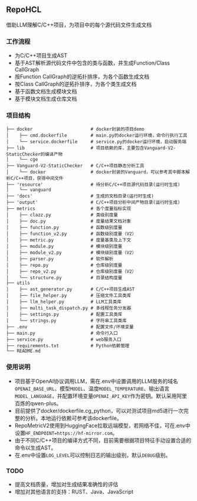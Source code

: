 ## RepoHCL
借助LLM理解C/C++项目，为项目中的每个源代码文件生成文档

### 工作流程
- 为C/C++项目生成AST
- 基于AST解析源代码文件中包含的类与函数，并生成Function/Class CallGraph
- 按Function CallGraph的逆拓扑排序，为各个函数生成文档
- 按Class CallGraph的逆拓扑排序，为各个类生成文档
- 基于函数文档生成模块文档
- 基于模块文档生成仓库文档
### 项目结构
```
├── docker                      # docker封装的项目demo
│    ├── cmd.dockerfile         # main.py的docker运行环境，命令行执行工具
│    └── service.dockerfile     # service.py的docker运行环境，启动服务端
├── lib                         # 项目依赖的库，主要包含Vanguard-V2-StaticChecker的编译产物
│    └── cge
├── Vanguard-V2-StaticChecker   # C/C++项目静态分析工具
│    └── docker                 # docker封装的Vanguard，可以参考其中脚本解析C/C++项目，获得中间文件
├── 'resource'                  # 待分析C/C++项目源代码目录(运行时生成)
│    └── vanguard
├── 'docs'                      # 生成的文档目录(运行时生成)
├── 'output'                    # C/C++项目分析中间产物目录(运行时生成)
├── metrics                     # 各个度量指标实现
│    ├── clazz.py               # 类级别度量
│    ├── doc.py                 # 度量结果文档对象
│    ├── function.py            # 函数级别度量
│    ├── function_v2.py         # 函数级别度量（V2）
│    ├── metric.py              # 度量基类及上下文
│    ├── module.py              # 模块级别度量
│    ├── module_v2.py           # 模块级别度量（V2）
│    ├── parser.py              # 软件解析
│    ├── repo.py                # 仓库级别度量
│    ├── repo_v2.py             # 仓库级别度量（V2）
│    └── structure.py           # 目录结构度量
├── utils
│    ├── ast_generator.py       # C/C++项目生成AST
│    ├── file_helper.py         # 压缩文件工具类库
│    ├── llm_helper.py          # LLM工具类库
│    ├── multi_task_dispatch.py # 多线程任务分发器
│    ├── settings.py            # 配置工具类库
│    └── strings.py             # 字符串工具类库
├── .env                        # 配置文件/环境变量
├── main.py                     # 命令行入口
├── service.py                  # web服务入口
├── requirements.txt            # Python依赖管理
└── README.md                  
```
### 使用说明
- 项目基于OpenAI协议调用LLM，需在.env中设置调用的LLM服务的域名`OPENAI_BASE_URL`、模型`MODEL`、温度`MODEL_TEMPERATURE`、输出语言`MODEL_LANGUAGE`，并配置环境变量`OPENAI_API_KEY`作为密钥。默认采用阿里百炼的qwen-plus。
- 目前提供了docker/dockerfile.cg_python，可以对测试项目md5进行一次完整的分析。本地运行依赖可参考该dockerfile。
- RepoMetricV2使用到HuggingFace拉取远端模型，若网络不佳，可在.env中设置`HF_ENDPOINT=https://hf-mirror.com`。
- 由于不同C/C++项目的编译方式不同，目前需要根据项目特征手动设置合适的命令以生成AST。
- 在.env中设置`LOG_LEVEL`可以控制日志的输出级别，默认`DEBUG`级别。

### TODO
- 提高文档质量，增加对生成结果准确性的评估
- 增加对其他语言的支持：RUST、Java、JavaScript